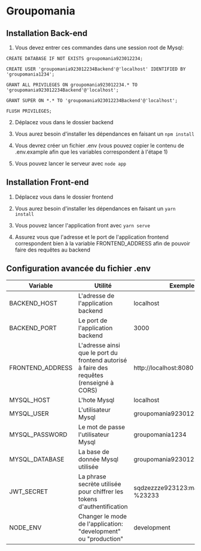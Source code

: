 # Groupomania
## Installation Back-end
1. Vous devez entrer ces commandes dans une session root de Mysql:
```
CREATE DATABASE IF NOT EXISTS groupomania923012234;

CREATE USER 'groupomania923012234Backend'@'localhost' IDENTIFIED BY 'groupomania1234';

GRANT ALL PRIVILEGES ON groupomania923012234.* TO 'groupomania923012234Backend'@'localhost';

GRANT SUPER ON *.* TO 'groupomania923012234Backend'@'localhost';

FLUSH PRIVILEGES;
```

2. Déplacez vous dans le dossier backend

3. Vous aurez besoin d'installer les dépendances en faisant un ```npm install```

4. Vous devrez créer un fichier .env (vous pouvez copier le contenu de .env.example afin que les variables correspondent à l'étape 1)

5. Vous pouvez lancer le serveur avec ```node app```

## Installation Front-end
1. Déplacez vous dans le dossier frontend 

2. Vous aurez besoin d'installer les dépendances en faisant un ```yarn install```

3. Vous pouvez lancer l'application front avec ```yarn serve```

4. Assurez vous que l'adresse et le port de l'application frontend correspondent bien à la variable FRONTEND_ADDRESS afin de pouvoir faire des requêtes au backend

## Configuration avancée du fichier .env
|Variable|Utilité|Exemple|
|----------------|--------------------|------------
|BACKEND_HOST|L'adresse de l'application backend|localhost|
|BACKEND_PORT|Le port de l'application backend|3000|
|FRONTEND_ADDRESS|L'adresse ainsi que le port du frontend autorisé à faire des requêtes (renseigné à CORS)|http://localhost:8080|
|MYSQL_HOST|L'hote Mysql|localhost|
|MYSQL_USER|L'utilisateur Mysql|groupomania923012234Backend|
|MYSQL_PASSWORD|Le mot de passe l'utilisateur Mysql|groupomania1234|
|MYSQL_DATABASE|La base de donnée Mysql utilisée|groupomania923012234|
|JWT_SECRET|La phrase secrète utilisée pour chiffrer les tokens d'authentification|sqdzezzze923123:maz:ZMEz?%23233|
|NODE_ENV|Changer le mode de l'application: "development" ou "production"|development|
